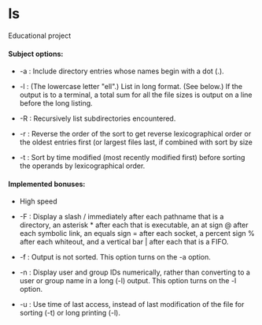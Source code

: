 # ls
Educational project

#### Subject options:

* -a : Include directory entries whose names begin with a dot (.).

* -l : (The lowercase letter "ell".)  List in long format.  (See below.)  If the output is
		to a terminal, a total sum for all the file sizes is output on a line before the long
		listing.

* -R : Recursively list subdirectories encountered.

* -r : Reverse the order of the sort to get reverse lexicographical order or the oldest
		entries first (or largest files last, if combined with sort by size

* -t : Sort by time modified (most recently modified first) before sorting the operands by
		lexicographical order.

#### Implemented bonuses:

* High speed

* -F : Display a slash / immediately after each pathname that is a directory, an asterisk
		\* after each that is executable, an at sign @ after each symbolic link, an
		equals sign = after each socket, a percent sign % after each whiteout, and a
		vertical bar | after each that is a FIFO.

* -f : Output is not sorted.  This option turns on the -a option.

* -n : Display user and group IDs numerically, rather than converting to a user or group name
		in a long (-l) output.  This option turns on the -l option.

* -u : Use time of last access, instead of last modification of the file for sorting (-t) or
		long printing (-l).
